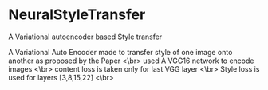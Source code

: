 # NeuralStyleTransfer
A Variational autoencoder based Style transfer 


A Variational Auto Encoder made to transfer style of one image onto another as proposed by the Paper <\br>
used A VGG16 network to encode images <\br>
content loss is taken only for last VGG layer <\br>
Style loss is used for layers [3,8,15,22] <\br>
